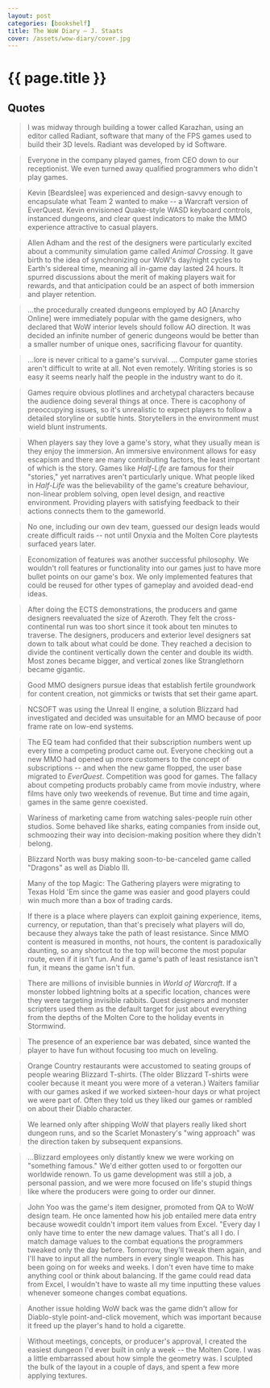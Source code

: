 ```yaml
---
layout: post
categories: [bookshelf]
title: The WoW Diary — J. Staats
cover: /assets/wow-diary/cover.jpg
---
```

# {{ page.title }}

<!-- ![Book cover](/assets/wow-diary/cover_photo.jpg) -->

## Quotes

> I was midway through building a tower called Karazhan, using an editor called Radiant, software that many of the FPS games used to build their 3D levels. Radiant was developed by id Software.

> Everyone in the company played games, from CEO down to our receptionist. We even turned away qualified programmers who didn't play games.

> Kevin [Beardslee] was experienced and design-savvy enough to encapsulate what Team 2 wanted to make -- a Warcraft version of EverQuest. Kevin envisioned Quake-style WASD keyboard controls, instanced dungeons, and clear quest indicators to make the MMO experience attractive to casual players.

> Allen Adham and the rest of the designers were particularly excited about a community simulation game called *Animal Crossing*. It gave birth to the idea of synchronizing our WoW's day/night cycles to Earth's sidereal time, meaning all in-game day lasted 24 hours. It spurred discussions about the merit of making players wait for rewards, and that anticipation could be an aspect of both immersion and player retention.

> ...the procedurally created dungeons employed by AO [Anarchy Online] were immediately popular  with the game designers, who declared that WoW interior levels should follow AO direction. It was decided an infinite number of generic dungeons would be better than a smaller number of unique ones, sacrificing flavour for quantity.

> ...lore is never critical to a game's survival. ... Computer game stories aren't difficult to write at all. Not even remotely. Writing stories is so easy it seems nearly half the people in the industry want to do it.

> Games require obvious plotlines and archetypal characters because the audience doing several things at once. There is cacophony of preoccupying issues, so it's unrealistic to expect players to follow a detailed storyline or subtle hints. Storytellers in the environment must wield blunt instruments.

> When players say they love a game's story, what they usually mean is they enjoy the immersion. An immersive environment allows for easy escapism and there are many contributing factors, the least important of which is the story. Games like *Half-Life* are famous for their "stories," yet narratives aren't particularly unique. What people liked in *Half-Life* was the believability of the game's creature behaviour, non-linear problem solving, open level design, and reactive environment. Providing players with satisfying feedback to their actions connects them to the gameworld.

> No one, including our own dev team, guessed our design leads would create difficult raids -- not until Onyxia and the Molten Core playtests surfaced years later.

> Economization of features was another successful philosophy. We wouldn't roll features or functionality into our games just to have more bullet points on our game's box. We only implemented features that could be reused for other types of gameplay and avoided dead-end ideas.

> After doing the ECTS demonstrations, the producers and game designers reevaluated the size of Azeroth. They felt the cross-continental run was too short since it took about ten minutes to traverse. The designers, producers and exterior level designers sat down to talk about what could be done. They reached a decision to divide the continent vertically down the center and double its width. Most zones became bigger, and vertical zones like Stranglethorn became gigantic.

> Good MMO designers pursue ideas that establish fertile groundwork for content creation, not gimmicks or twists that set their game apart.

> NCSOFT was using the Unreal II engine, a solution Blizzard had investigated and decided was unsuitable for an MMO because of poor frame rate on low-end systems.

> The EQ team had confided that their subscription numbers went up every time a competing product came out. Everyone checking out a new MMO had opened up more customers to the concept of subscriptions -- and when the new game flopped, the user base migrated to *EverQuest*. Competition was good for games. The fallacy about competing products probably came from movie industry, where films have only two weekends of revenue. But time and time again, games in the same genre coexisted.

> Wariness of marketing came from watching sales-people ruin other studios. Some behaved like sharks, eating companies from inside out, schmoozing their way into decision-making position where they didn't belong.

> Blizzard North was busy making soon-to-be-canceled game called "Dragons" as well as Diablo III.

> Many of the top Magic: The Gathering players were migrating to Texas Hold 'Em since the game was easier and good players could win much more than a box of trading cards.

> If there is a place where players can exploit gaining experience, items, currency, or reputation, than that's precisely what players will do, because they always take the path of least resistance. Since MMO content is measured in months, not hours, the content is paradoxically daunting, so any shortcut to the top will become the most popular route, even if it isn't fun. And if a game's path of least resistance isn't fun, it means the game isn't fun.

> There are millions of invisible bunnies in *World of Warcraft*. If a monster lobbed lightning bolts at a specific location, chances were they were targeting invisible rabbits. Quest designers and monster scripters used them as the default target for just about everything from the depths of the Molten Core to the holiday events in Stormwind.

> The presence of an experience bar was debated, since wanted the player to have fun without focusing too much on leveling.

> Orange Country restaurants were accustomed to seating groups of people wearing Blizzard T-shirts. (The older Blizzard T-shirts were cooler because it meant you were more of a veteran.) Waiters familiar with our games asked if we worked sixteen-hour days or what project we were part of. Often they told us they liked our games or rambled on about their Diablo character.

> We learned only after shipping WoW that players really liked short dungeon runs, and so the Scarlet Monastery's "wing approach" was the direction taken by subsequent expansions.

> ...Blizzard employees only distantly knew we were working on "something famous." We'd either gotten used to or forgotten our worldwide renown. To us game development was still a job, a personal passion, and we were more focused on life's stupid things like where the producers were going to order our dinner.

> John Yoo was the game's item designer, promoted from QA to WoW design team. He once lamented how his job entailed mere data entry because wowedit couldn't import item values from Excel. "Every day I only have time to enter the new damage values. That's all I do. I match damage values to the combat equations the programmers tweaked only the day before. Tomorrow, they'll tweak them again, and I'll have to input all the numbers in every single weapon. This has been going on for weeks and weeks. I don't even have time to make anything cool or think about balancing. If the game could read data from Excel, I wouldn't have to waste all my time inputting these values whenever someone changes combat equations.

> Another issue holding WoW back was the game didn't allow for Diablo-style point-and-click movement, which was important because it freed up the player's hand to hold a cigarette.

> Without meetings, concepts, or producer's approval, I created the easiest dungeon I'd ever built in only a week -- the Molten Core. I was a little embarrassed about how simple the geometry was. I sculpted the bulk of the layout in a couple of days, and spent a few more applying textures.
